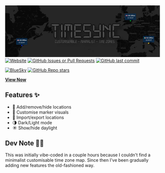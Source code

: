 ![TimeSync Logo](title.png)
[![Website](https://img.shields.io/website?url=https%3A%2F%2Fmattravenhall.github.io%2FTimeSync%2F)](https://mattravenhall.github.io/TimeSync/) [![GitHub Issues or Pull Requests](https://img.shields.io/github/issues/mattravenhall/TimeSync)](https://github.com/mattravenhall/TimeSync/issues) [![GitHub last commit](https://img.shields.io/github/last-commit/mattravenhall/TimeSync)](https://github.com/mattravenhall/TimeSync/commits/main/)

[![BlueSky](https://img.shields.io/badge/bluesky-Follow-blue?logo=bluesky)](https://bsky.app/profile/mattravenhall.bsky.social) [![GitHub Repo stars](https://img.shields.io/github/stars/mattravenhall/TimeSync)](https://github.com/mattravenhall/TimeSync/commits/main/)

[**View Now**](https://mattravenhall.github.io/TimeSync/)

## Features ✨
- 📍 Add/remove/hide locations
- 🎨 Customise marker visuals
- 💾 Import/export locations
- 🌗 Dark/Light mode
- ☀️ Show/hide daylight

## Dev Note 🧑‍💻
This was initially vibe-coded in a couple hours because I couldn't find a minimalist customisable time zone map. Since then I've been gradually adding new features the old-fashioned way.
